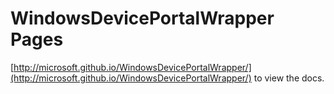 # WindowsDevicePortalWrapper Pages
[http://microsoft.github.io/WindowsDevicePortalWrapper/](http://microsoft.github.io/WindowsDevicePortalWrapper/) to view the docs. 


